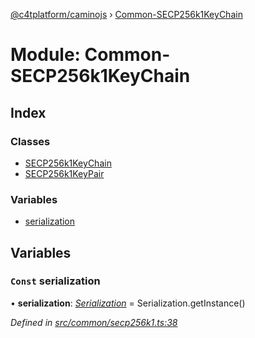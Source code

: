 [@c4tplatform/caminojs](../api.md) › [Common-SECP256k1KeyChain](common_secp256k1keychain.md)

# Module: Common-SECP256k1KeyChain

## Index

### Classes

* [SECP256k1KeyChain](../classes/common_secp256k1keychain.secp256k1keychain.md)
* [SECP256k1KeyPair](../classes/common_secp256k1keychain.secp256k1keypair.md)

### Variables

* [serialization](common_secp256k1keychain.md#const-serialization)

## Variables

### `Const` serialization

• **serialization**: *[Serialization](../classes/utils_serialization.serialization.md)* = Serialization.getInstance()

*Defined in [src/common/secp256k1.ts:38](https://github.com/chain4travel/caminojs/blob/8077d740/src/common/secp256k1.ts#L38)*
